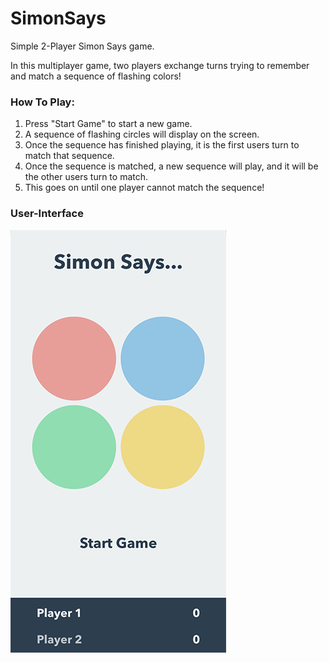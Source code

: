 # SimonSays
Simple 2-Player Simon Says game. 

In this multiplayer game, two players exchange turns trying to remember and match a sequence of flashing colors!

### How To Play: 

1. Press "Start Game" to start a new game.
1. A sequence of flashing circles will display on the screen.
1. Once the sequence has finished playing, it is the first users turn to match that sequence. 
1. Once the sequence is matched, a new sequence will play, and it will be the other users turn to match.
1. This goes on until one player cannot match the sequence!

### User-Interface

![Screen1](/screenshots/simonsays.PNG)
